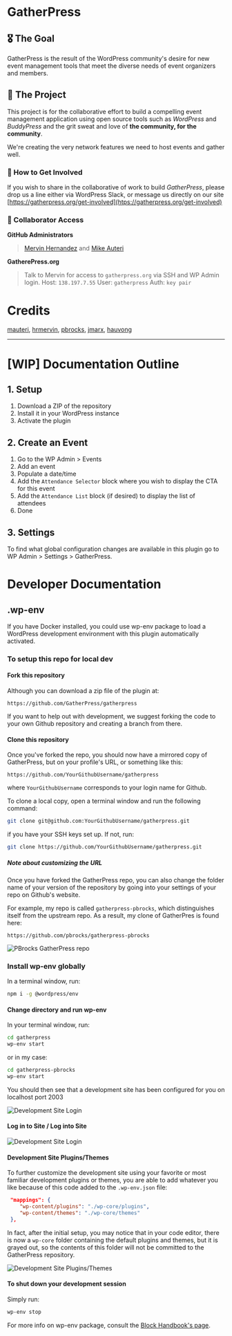 # GatherPress

## 🎖️ The Goal

GatherPress is the result of the WordPress community's desire for new event management tools that meet the diverse needs of event organizers and members.

## 📃 The Project
This project is for the collaborative effort to build a compelling event management application using open source tools such as _WordPress_ and _BuddyPress_ and the grit sweat and love of **the community, for the community**.

We're creating the very network features we need to host events and gather well.

### 🤝 How to Get Involved
If you wish to share in the collaborative of work to build _GatherPress_, please drop us a line either via WordPress Slack, or message us directly on our site [https://gatherpress.org/get-involved](htps://gatherpress.org/get-involved)

### 🔑 Collaborator Access

**GitHub Administrators**
> [Mervin Hernandez](https://github.com/MervinHernandez) and [Mike Auteri](https://github.com/mauteri)

**GatherePress.org**
> Talk to Mervin for access to `gatherpress.org` via SSH and WP Admin login.
> Host: `138.197.7.55`
> User: `gatherpress`
> Auth: `key pair`

# Credits
[mauteri](https://profiles.wordpress.org/mauteri/), [hrmervin](https://profiles.wordpress.org/hrmervin/), [pbrocks](https://profiles.wordpress.org/pbrocks/), [jmarx](https://profiles.wordpress.org/jmarx/), [hauvong](https://profiles.wordpress.org/hauvong/)

---

# [WIP] Documentation Outline

## 1. Setup
1. Download a ZIP of the repository
2. Install it in your WordPress instance
3. Activate the plugin

## 2. Create an Event
1. Go to the WP Admin > Events
2. Add an event
3. Populate a date/time
4. Add the `Attendance Selector` block where you wish to display the CTA for this event
5. Add the `Attendance List` block (if desired) to display the list of attendees
6. Done

## 3. Settings
To find what global configuration changes are available in this plugin go to WP Admin > Settings > GatherPress.


# Developer Documentation

## .wp-env

If you have Docker installed, you could use wp-env package to load a WordPress development environment with this plugin automatically activated.

### To setup this repo for local dev

#### Fork this repository

Although you can download a zip file of the plugin at:

```
https://github.com/GatherPress/gatherpress
```

If you want to help out with development, we suggest forking the code to your own Github repository and creating a branch from there.

#### Clone this repository

Once you've forked the repo, you should now have a mirrored copy of GatherPress, but on your profile's URL, or something like this:

```
https://github.com/YourGithubUsername/gatherpress
```

where `YourGithubUsername` corresponds to your login name for Github.

To clone a local copy, open a terminal window and run the following command:

```sh
git clone git@github.com:YourGithubUsername/gatherpress.git
```

if you have your SSH keys set up. If not, run:

```sh
git clone https://github.com/YourGithubUsername/gatherpress.git
```

##### Note about customizing the URL

Once you have forked the GatherPress repo, you can also change the folder name of your version of the repository by going into your settings of your repo on Github's website.

For example, my repo is called `gatherpress-pbrocks`, which distinguishes itself from the upstream repo. As a result, my clone of GatherPres is found here:

```
https://github.com/pbrocks/gatherpress-pbrocks
```

![PBrocks GatherPress repo](docs/media/pbrocksgatherpress-pbrocks.png)

### Install wp-env globally

In a terminal window, run:

```sh
npm i -g @wordpress/env
```

#### Change directory and run wp-env

In your terminal window, run:

```sh
cd gatherpress
wp-env start
```

or in my case:

```sh
cd gatherpress-pbrocks
wp-env start
```

You should then see that a development site has been configured for you on localhost port 2003

![Development Site Login](docs/media/wp-env.json—startup.png)

#### Log in to Site / Log into Site

![Development Site Login](docs/media/dev-login-gatherpress-pbrocks.png)

#### Development Site Plugins/Themes

To further customize the development site using your favorite or most familiar development plugins or themes, you are able to add whatever you like because of this code added to the `.wp-env.json` file:

```json
 "mappings": {
    "wp-content/plugins": "./wp-core/plugins",
    "wp-content/themes": "./wp-core/themes"
 },
 ```

In fact, after the initial setup, you may notice that in your code editor, there is now a `wp-core` folder containing the default plugins and themes, but it is grayed out, so the contents of this folder will not be committed to the GatherPress repository.

![Development Site Plugins/Themes](docs/media/gitignore—gatherpress.png)

#### To shut down your development session

Simply run:

```sh
wp-env stop
```

For more info on wp-env package, consult the [Block Handbook's page](https://developer.wordpress.org/block-editor/reference-guides/packages/packages-env/).

